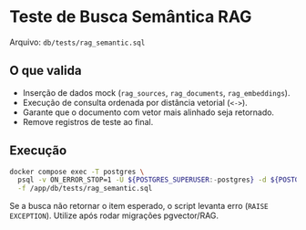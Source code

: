 # Teste de Busca Semântica RAG

Arquivo: `db/tests/rag_semantic.sql`

## O que valida
- Inserção de dados mock (`rag_sources`, `rag_documents`, `rag_embeddings`).
- Execução de consulta ordenada por distância vetorial (`<->`).
- Garante que o documento com vetor mais alinhado seja retornado.
- Remove registros de teste ao final.

## Execução

```bash
docker compose exec -T postgres \
  psql -v ON_ERROR_STOP=1 -U ${POSTGRES_SUPERUSER:-postgres} -d ${POSTGRES_SUPERUSER_DB:-postgres} \
  -f /app/db/tests/rag_semantic.sql
```

Se a busca não retornar o item esperado, o script levanta erro (`RAISE EXCEPTION`). Utilize após rodar migrações pgvector/RAG.
